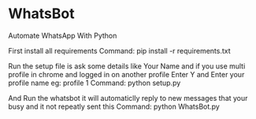 # WhatsBot
Automate WhatsApp With Python

First install all requirements
Command: pip install -r requirements.txt

Run the setup file is ask some details like
Your Name and if you use multi profile in chrome and logged in on another profile Enter Y and Enter your profile name eg: profile 1
Command: python setup.py

And Run the whatsbot it will automaticlly reply to new messages that your busy and it not repeatly sent this
Command: python WhatsBot.py
